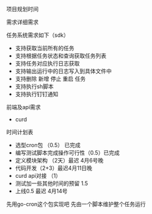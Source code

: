 项目规划时间

需求详细需求

任务系统需求如下（sdk）
- 支持获取当前所有的任务
- 支持根据任务状态和查询获取任务列表
- 支持任务对应执行日志获取
- 支持输出运行中的日志写入到具体文件中
- 支持删除 新增 停止 重启 任务
- 支持执行sh脚本
- 支持执行钉钉通知

前端及api需求
- curd

时间计划表
- 选型cron包 （0.5） 已完成
- 编写测试脚本完成操作可行性（0.5）已完成
- 定义模块架构 （2天）最迟 4月6号晚
- 代码开发（2+3）最迟4月11日晚
- curd api对接 （1）
- 测试加一些其他时间的预留 1.5
- 上线0.5 最迟 4月14号


先用go-cron这个包实现吧
先由一个脚本维护整个任务运行